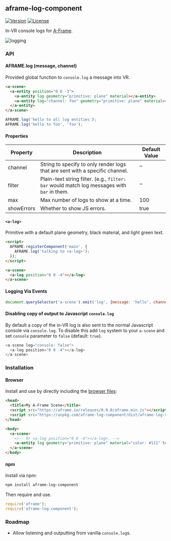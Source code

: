 ## aframe-log-component

[![Version](http://img.shields.io/npm/v/aframe-log-component.svg?style=flat-square)](https://npmjs.org/package/aframe-log-component)
[![License](http://img.shields.io/npm/l/aframe-log-component.svg?style=flat-square)](https://npmjs.org/package/aframe-log-component)

In-VR console logs for [A-Frame](https://aframe.io).

![logging](https://user-images.githubusercontent.com/674727/27067447-d875c6ac-4fbf-11e7-94ed-b127d7468dd3.gif)

### API

#### AFRAME.log (message, channel)

Provided global function to `console.log` a message into VR.

```html
<a-scene>
  <a-entity position="0 0 -3">
    <a-entity log geometry="primitive: plane" material></a-entity>
    <a-entity log="channel: foo" geometry="primitive: plane" material></a-entity>
  </a-entity>
</a-scene>
```

```js
AFRAME.log('hello to all log entities');
AFRAME.log('hello to foo', 'foo');
```

#### Properties

| Property   | Description                                                                                 | Default Value |
| --------   | -----------                                                                                 | ------------- |
| channel    | String to specify to only render logs that are sent with a specific channel.                | ''            |
| filter     | Plain-text string filter. (e.g., `filter: bar` would match log messages with `bar` in them. | ''            |
| max        | Max number of logs to show at a time.                                                       | 100           |
| showErrors | Whether to show JS errors.                                                                  | true          |

#### `<a-log>`

Primitive with a default plane geometry, black material, and light green text.

```html
<script>
  AFRAME.registerComponent('main', {
    AFRAME.log('talking to <a-log>');
  });
</script>

<a-scene>
  <a-log position="0 0 -4"></a-log>
</a-scene>
```

#### Logging Via Events

```js
document.querySelector('a-scene').emit('log', {message: 'hello', channel: 'bar'});
```

#### Disabling copy of output to Javascript `console.log`

By default a copy of the in-VR log is also sent to the normal Javascript console via `console.log`. To disable this add `log` system to your `a-scene` and set `console` parameter to `false` (default: `true`).

```js
<a-scene log="console: false">
  <a-log position="0 0 -4"></a-log>
</a-scene>
```

### Installation

#### Browser

Install and use by directly including the [browser files](dist):

```html
<head>
  <title>My A-Frame Scene</title>
  <script src="https://aframe.io/releases/0.9.0/aframe.min.js"></script>
  <script src="https://unpkg.com/aframe-log-component/dist/aframe-log-component.min.js"></script>
</head>

<body>
  <a-scene>
    <!-- Or <a-log position="0 0 -4"></a-log>. -->
    <a-entity log geometry="primitive: plane" material="color: #111" text="color: lightgreen" position="0 0 -4"></a-entity>
  </a-scene>
</body>
```

#### npm

Install via npm:

```bash
npm install aframe-log-component
```

Then require and use.

```js
require('aframe');
require('aframe-log-component');
```

### Roadmap

- Allow listening and outputting from vanilla `console.log`s.
